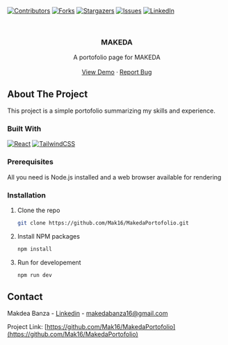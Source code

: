 [![Contributors][contributors-shield]][contributors-url]
[![Forks][forks-shield]][forks-url]
[![Stargazers][stars-shield]][stars-url]
[![Issues][issues-shield]][issues-url]
[![LinkedIn][linkedin-shield]][linkedin-url]

<!-- PROJECT LOGO -->
<br />
<div align="center">
  <!-- <a href="https://github.com/mak16/LYMM">
    <img src="https://mak16.github.io/LYMM/assets/logo-4dplT6iu.png" alt="Logo" width="80" height="80">
  </a> -->

<h3 align="center">MAKEDA</h3>

  <p align="center">
     A portofolio page for MAKEDA
    <br />
    <br />
    <a href="https://makportofolio.netlify.app/">View Demo</a>
    ·
    <a href="https://github.com/Mak16/MakedaPortofolio/issues">Report Bug</a>
  </p>
</div>

<!-- ABOUT THE PROJECT -->

## About The Project

This project is a simple portofolio summarizing my skills and experience.

### Built With

[![React][React.js]][React-url]
[![TailwindCSS][TailwindCSS]][Tailwindcss-url]

### Prerequisites

All you need is Node.js installed and a web browser available for rendering

### Installation

1. Clone the repo
   ```sh
   git clone https://github.com/Mak16/MakedaPortofolio.git
   ```
2. Install NPM packages
   ```sh
   npm install
   ```
3. Run for developement
   ```sh
   npm run dev
   ```

<!-- CONTACT -->

## Contact

Makdea Banza - [Linkedin](https://www.linkedin.com/in/makeda-banza-ba33b9248/) -
makedabanza16@gmail.com

Project Link: [https://github.com/Mak16/MakedaPortofolio](https://github.com/Mak16/MakedaPortofolio)

<!-- MARKDOWN LINKS & IMAGES -->
<!-- https://www.markdownguide.org/basic-syntax/#reference-style-links -->

[contributors-shield]: https://img.shields.io/github/contributors/mak16/LYMM.svg?style=for-the-badge
[contributors-url]: https://github.com/mak16/LYMM/graphs/contributors
[forks-shield]: https://img.shields.io/github/forks/mak16/LYMM.svg?style=for-the-badge
[forks-url]: https://github.com/mak16/LYMM/network/members
[stars-shield]: https://img.shields.io/github/stars/mak16/LYMM.svg?style=for-the-badge
[stars-url]: https://github.com/mak16/LYMM/stargazers
[issues-shield]: https://img.shields.io/github/issues/mak16/LYMM.svg?style=for-the-badge
[issues-url]: https://github.com/github_username/repo_name/issues
[license-shield]: https://img.shields.io/github/license/github_username/repo_name.svg?style=for-the-badge
[license-url]: https://github.com/github_username/repo_name/blob/master/LICENSE.txt
[linkedin-shield]: https://img.shields.io/badge/-LinkedIn-black.svg?style=for-the-badge&logo=linkedin&colorB=555
[linkedin-url]: https://www.linkedin.com/in/makeda-banza-ba33b9248
[product-screenshot]: images/screenshot.png
[Next.js]: https://img.shields.io/badge/next.js-000000?style=for-the-badge&logo=nextdotjs&logoColor=white
[Next-url]: https://nextjs.org/
[React.js]: https://img.shields.io/badge/React-20232A?style=for-the-badge&logo=react&logoColor=61DAFB
[React-url]: https://reactjs.org/
[TailwindCSS]: https://img.shields.io/badge/Tailwind_CSS-blueviolet.svg?style=for-the-badge&logo=tailwind-css
[Tailwindcss-url]: https://tailwindcss.com/
[Vite]: https://img.shields.io/badge/Vite-646CFF.svg?style=for-the-badge&logo=vite
[vite-url]: https://vitejs.dev/
[Vue.js]: https://img.shields.io/badge/Vue.js-35495E?style=for-the-badge&logo=vuedotjs&logoColor=4FC08D
[Vue-url]: https://vuejs.org/
[Angular.io]: https://img.shields.io/badge/Angular-DD0031?style=for-the-badge&logo=angular&logoColor=white
[Angular-url]: https://angular.io/
[Svelte.dev]: https://img.shields.io/badge/Svelte-4A4A55?style=for-the-badge&logo=svelte&logoColor=FF3E00
[Svelte-url]: https://svelte.dev/
[Laravel.com]: https://img.shields.io/badge/Laravel-FF2D20?style=for-the-badge&logo=laravel&logoColor=white
[Laravel-url]: https://laravel.com
[Bootstrap.com]: https://img.shields.io/badge/Bootstrap-563D7C?style=for-the-badge&logo=bootstrap&logoColor=white
[Bootstrap-url]: https://getbootstrap.com
[JQuery.com]: https://img.shields.io/badge/jQuery-0769AD?style=for-the-badge&logo=jquery&logoColor=white
[JQuery-url]: https://jquery.com
